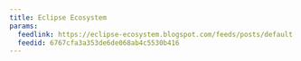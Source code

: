 ```yaml
---
title: Eclipse Ecosystem
params:
  feedlink: https://eclipse-ecosystem.blogspot.com/feeds/posts/default
  feedid: 6767cfa3a353de6de068ab4c5530b416
---
```

